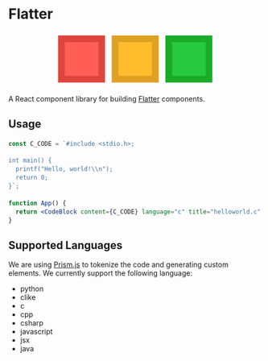 # Flatter

<p align="center">
  <a href="https://www.flatter.page"><img src="./public/logo512.png" alt="Logo" width=320></a>
  <br />
</p>


A React component library for building [Flatter](https://www.flatter.page) components.

## Usage

```jsx
const C_CODE = `#include <stdio.h>;

int main() {
  printf("Hello, world!\\n");
  return 0;
}`;

function App() {
  return <CodeBlock content={C_CODE} language="c" title="helloworld.c" showLineNumbers={true}/>;
}
```

## Supported Languages
We are using [Prism.js](https://prismjs.com/) to tokenize the code and generating custom elements. We currently support the following language:
- python
- clike
- c
- cpp
- csharp
- javascript
- jsx
- java
